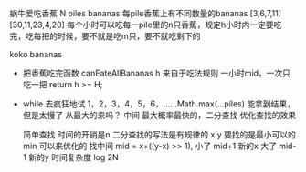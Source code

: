 蜗牛爱吃香蕉
N piles bananas 每pile香蕉上有不同数量的bananas
[3,6,7,11]
[30,11,23,4,20]
每个小时可以吃每一pile里的n只香蕉，规定h小时内一定要吃完，吃每把的时候，要不就是吃m只，要不就吃剩下的

koko bananas
- 把香蕉吃完函数 canEateAllBananas
  h 来自于吃法规则 一小时mid，一次只吃一把
  return h >= H;
- while 去疯狂地试
  1，2，3，4，5，6，......Math.max(...piles)
  能拿到结果，但是太慢了
  从最大的来吗？
  中间 最大概率最快的，二分查找 优化查找的效果

  简单查找 时间的开销是n 
  二分查找的写法是有规律的
  x y 要找的是最小可以的min 可以来优化的
  找中间 mid = x+((y-x) >> 1), 小了 mid+1 新的x
  大了 mid-1 新的y
  时间复杂度 log 2N

  
